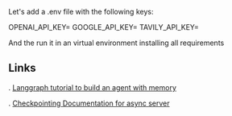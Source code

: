 Let's add a .env file with the following keys:

OPENAI_API_KEY=
GOOGLE_API_KEY=
TAVILY_API_KEY=

And the run it in an virtual environment installing all requirements

## Links
. [Langgraph tutorial to build an agent with memory](https://langchain-ai.github.io/langgraph/tutorials/get-started/3-add-memory/)

. [Checkpointing Documentation for async server](https://langchain-ai.github.io/langgraph/reference/checkpoints/#langgraph.checkpoint.sqlite.SqliteSaver.adelete_thread)